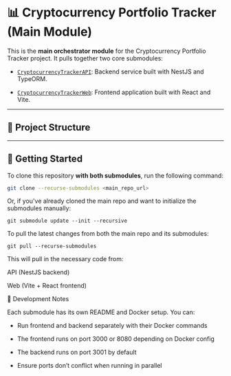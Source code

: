 # 📊 Cryptocurrency Portfolio Tracker (Main Module)

This is the **main orchestrator module** for the Cryptocurrency Portfolio Tracker project. It pulls together two core submodules:

- [`CryptocurrencyTrackerAPI`](https://gitlab.com/pigman8857/CryptocurrencyTrackerAPI): Backend service built with NestJS and TypeORM.

- [`CryptocurrencyTrackerWeb`](https://github.com/pigman8857/CryptocurrencyTrackerWeb): Frontend application built with React and Vite.

---

## 🧩 Project Structure

---

## 🚀 Getting Started

To clone this repository **with both submodules**, run the following command:

```bash
git clone --recurse-submodules <main_repo_url>
```

Or, if you've already cloned the main repo and want to initialize the submodules manually:

```
git submodule update --init --recursive

```

To pull the latest changes from both the main repo and its submodules:

```
git pull --recurse-submodules
```

This will pull in the necessary code from:

API (NestJS backend)

Web (Vite + React frontend)

👷 Development Notes

Each submodule has its own README and Docker setup. You can:

- Run frontend and backend separately with their Docker commands
- The frontend runs on port 3000 or 8080 depending on Docker config

- The backend runs on port 3001 by default

- Ensure ports don’t conflict when running in parallel
